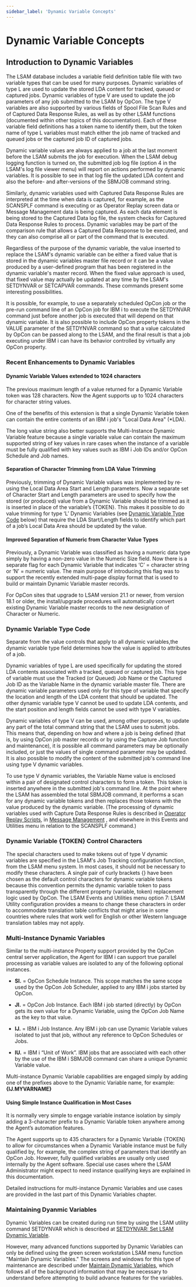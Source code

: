 ```yaml
---
sidebar_label: 'Dynamic Variable Concepts'
---
```

# Dynamic Variable Concepts
## Introduction to Dynamic Variables

The LSAM database includes a variable field definition table file with two variable types that can be used for many purposes. Dynamic variables of type L are used to update the stored LDA content for tracked, queued or captured jobs. Dynamic variables of type V are used to update the job parameters of any job submitted to the LSAM by OpCon. The type V variables are also supported by various fields of Spool File Scan Rules and of Captured Data Response Rules, as well as by other LSAM functions (documented within other topics of this documentation). Each of these variable field definitions has a token name to identify them, but the token name of type L variables must match either the job name of tracked and queued jobs or the captured job ID of captured jobs.

Dynamic variable values are always applied to a job at the last moment before the LSAM submits the job for execution. When the LSAM debug logging function is turned on, the submitted job log file (option 4 in the LSAM's log file viewer menu) will report on actions performed by dynamic variables. It is possible to see in that log file the updated LDA content and also the before- and after-versions of the SBMJOB command string.

Similarly, dynamic variables used with Captured Data Response Rules are interpreted at the time when data is captured, for example, as the SCANSPLF command is executing or as Operator Replay screen data or Message Management data is being captured. As each data element is being stored to the Captured Data log file, the system checks for Captured Data Response Rules to process. Dynamic variables may be part of the comparison rule that allows a Captured Data Response to be executed, and they can also comprise all or part of the command that is executed.

Regardless of the purpose of the dynamic variable, the value inserted to replace the LSAM's dynamic variable can be either a fixed value that is stored in the dynamic variables master file record or it can be a value produced by a user-defined program that has been registered in the dynamic variable's master record. When the fixed value approach is used, that fixed value may actually be updated at any time by the LSAM's SETDYNVAR or SETCAPVAR commands. These commands present some interesting possibilities.

It is possible, for example, to use a separately scheduled OpCon job or the pre-run command line of an OpCon job for IBM i to execute the SETDYNVAR command just before another job is executed that will depend on that dynamic variable. It is also possible to include OpCon property tokens in the VALUE parameter of the SETDYNVAR command so that a value calculated by OpCon can be passed along to the LSAM, and the final result is that a job executing under IBM i can have its behavior controlled by virtually any OpCon property.

### Recent Enhancements to Dynamic Variables

#### Dynamic Variable Values extended to 1024 characters

The previous maximum length of a value returned for a Dynamic Variable token was 128 characters.  Now the Agent supports up to 1024 characters for character string values.

One of the benefits of this extension is that a single Dynamic Variable token can contain the entire contents of an IBM i job's "Local Data Area" (\*LDA).

The long value string also better supports the Multi-Instance Dynamic Variable feature because a single variable value can contain the maximum supported string of key values in rare cases when the instance of a variable must be fully qualified with key values such as IBM i Job IDs and/or OpCon Schedule and Job names.

#### Separation of Character Trimming from LDA Value Trimming

Previously, trimming of Dynamic Variable values was implemented by re-using the Local Data Area Start and Length parameters.  Now a separate set of Character Start and Length parameters are used to specify how the stored (or produced) value from a Dynamic Variable should be trimmed as it is inserted in place of the variable’s {TOKEN}.  This makes it possible to do value trimming for type ‘L’ Dynamic Variables (see [Dynamic Variable Type Code](#dynamic-variable-type-code) below) that require the LDA Start/Length fields to identify which part of a job’s Local Data Area should be updated by the value.

#### Improved Separation of Numeric from Character Value Types

Previously, a Dynamic Variable was classified as having a numeric data type simply by having a non-zero value in the Numeric Size field.  Now there is a separate flag for each Dynamic Variable that indicates ‘C’ = character string or ‘N’ = numeric value.  The main purpose of introducing this flag was to support the recently extended multi-page display format that is used to build or maintain Dynamic Variable master records.

For OpCon sites that upgrade to LSAM version 21.1 or newer, from version 18.1 or older, the install/upgrade procedures will automatically convert existing Dynamic Variable master records to the new designation of Character or Numeric.

### Dynamic Variable Type Code

Separate from the value controls that apply to all dynamic variables,the dynamic variable type field determines how the value is applied to attributes of a job.

Dynamic variables of type L are used specifically for updating the stored LDA contents associated with a tracked, queued or captured job. This type of variable must use the Tracked (or Queued) Job Name or the Captured Job ID as the Variable Name in the dynamic variable master file. There are dynamic variable parameters used only for this type of variable that specify the location and length of the LDA content that should be updated. The other dynamic variable type V cannot be used to update LDA contents, and the start position and length fields cannot be used with type V variables.

Dynamic variables of type V can be used, among other purposes, to update any part of the total command string that the LSAM uses to submit jobs. This means that, depending on how and where a job is being defined (that is, by using OpCon job master records or by using the Capture Job function and maintenance), it is possible all command parameters may be optionally included, or just the values of single command parameter may be updated. It is also possible to modify the content of the submitted job's command line using type V dynamic variables.

To use type V dynamic variables, the Variable Name value is enclosed within a pair of designated control characters to form a token. This token is inserted anywhere in the submitted job's command line. At the point where the LSAM has assembled the total SBMJOB command, it performs a scan for any dynamic variable tokens and then replaces those tokens with the value produced by the dynamic variable. (The processing of dynamic variables used with Capture Data Response Rules is described in [Operator Replay Scripts](../operator-replay/overview.md), in [Message Management](../message-management/overview.md) , and elsewhere in this Events and Utilities menu in relation to the SCANSPLF command.)

### Dynamic Variable {TOKEN} Control Characters

The special characters used to make tokens out of type V dynamic variables are specified in the LSAM's Job Tracking configuration function, from the LSAM menu system. In most cases, it should not be necessary to modify these characters. A single pair of curly brackets {} have been chosen as the default control characters for dynamic variable tokens because this convention permits the dynamic variable token to pass transparently through the different property (variable, token) replacement logic used by OpCon. The LSAM Events and Utilities menu option 7: LSAM Utility configuration provides a means to change these characters in order to accommodate translation table conflicts that might arise in some countries where rules that work well for English or other Western language translation tables may not apply.

### Multi-Instance Dynamic Variables

Similar to the multi-instance Property support provided by the OpCon central server application, the Agent for IBM i can support true parallel processing as variable values are isolated to any of the following optional instances.

- **SI.** = OpCon Schedule Instance.  This scope matches the same scope used by the OpCon Job Scheduler, applied to any IBM i jobs started by OpCon.

- **JI.** = OpCon Job Instance.  Each IBM i job started (directly) by OpCon gets its own value for a Dynamic Variable, using the OpCon Job Name as the key to that value.

- **IJ.** = IBM i Job Instance.  Any IBM i job can use Dynamic Variable values isolated to just that job, without any reference to OpCon Schedules or Jobs.

- **IU.** = IBM i “Unit of Work”.  IBM jobs that are associated with each other by the use of the IBM i SBMJOB command can share a unique Dynamic Variable value.

Multi-instance Dynamic Variable capabilities are engaged simply by adding one of the prefixes above to the Dynamic Variable name, for example:  **{IJ.MYVARNAME}**

#### Using Simple Instance Qualification in Most Cases

It is normally very simple to engage variable instance isolation by simply adding a 3-character prefix to a Dynamic Variable token anywhere among the Agent’s automation features.

The Agent supports up to 435 characters for a Dynamic Variable {TOKEN} to allow for circumstances when a Dynamic Variable instance must be fully qualified by, for example, the complex string of parameters that identify an OpCon Job.  However, fully qualified variables are usually only used internally by the Agent software.  Special use cases where the LSAM Administrator might expect to need instance qualifying keys are explained in this documentation.

Detailed instructions for multi-instance Dynamic Variables and use cases are provided in the last part of this Dynamic Variables chapter.

### Maintaining Dyanmic Variables

Dynamic Variables can be created during run time by using the LSAM utility command SETDYNVAR which is described at [SETDYNVAR: Set LSAM Dynamic Variable](./manipulation-commands.md#setdynvar-set-lsam-dynamic-variable).  

However, many advanced functions supported by Dynamic Variables can only be defined using the green screen workstation LSAM menu function "Maintain Dynamic Variables." The screens and windows for this type of maintenance are described under [Maintain Dynamic Variables](./maintaining.md#lsavarr1---work-with-dynamic-variables), which follows all of the background information that may be necessary to understand before attempting to build advance features for the variables.